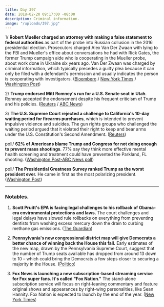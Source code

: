 ```yaml
---
title: Day 397
date: 2018-02-20 09:17:00 -08:00
description: Criminal information.
image: "/uploads/397.jpg"
---
```


1/ **Robert Mueller charged an attorney with making a false statement to federal authorities** as part of the probe into Russian collusion in the 2016 presidential election. Prosecutors charged Alex Van Der Zwaan with lying to the FBI and Mueller's office about conversations he had with Rick Gates, the former Trump campaign aide who is cooperating in the Mueller probe, about work done in Ukraine six years ago.  Van Der Zwaan was charged by criminal information, which typically precedes a guilty plea because it can only be filed with a defendant's permission and usually indicates the person is cooperating with investigators. ([Bloomberg](https://www.bloomberg.com/news/articles/2018-02-20/trump-defiant-despite-mueller-s-warning-shot-on-russia-meddling) / [New York Times](https://www.nytimes.com/2018/02/20/us/politics/alex-van-der-zwaan-gates-russia-mueller.html) / [Washington Post](https://www.washingtonpost.com/local/public-safety/mueller-probe-london-based-son-of-russian-businessman-to-plead-guilty-to-false-statements/2018/02/20/142f4d2e-164b-11e8-b681-2d4d462a1921_story.html))

2/ **Trump endorsed Mitt Romney's run for a U.S. Senate seat in Utah**. Romney accepted the endorsement despite his frequent criticism of Trump and his policies. ([Reuters](https://www.reuters.com/article/us-trump-romney/trump-endorses-romney-in-run-for-u-s-senate-seat-in-utah-idUSKCN1G406B) / [ABC News](http://abcnews.go.com/Politics/trump-voices-support-mitt-romney-campaign-senate/story?id=53208232))

3/ **The U.S. Supreme Court rejected a challenge to California's 10-day waiting period for firearms purchases**, which is intended to prevent impulsive violence and suicides. The gun rights groups who challenged the waiting period argued that it violated their right to keep and bear arms under the U.S. Constitution's Second Amendment. ([Reuters](https://www.reuters.com/article/us-usa-court-guns/top-court-snubs-challenge-to-california-gun-waiting-period-idUSKCN1G4200))

poll/ **62% of Americans blame Trump and Congress for not doing enough to prevent mass shootings**. 77% say they think more effective mental health screening and treatment could have prevented the Parkland, FL shooting. ([Washington Post-ABC News poll](https://www.washingtonpost.com/politics/most-americans-say-trump-congress-not-doing-enough-to-stop-mass-shootings-post-abc-poll-finds/2018/02/19/3d0005dc-15af-11e8-92c9-376b4fe57ff7_story.html?utm_term=.07c3d124fcdf))

poll/ **The Presidential Greatness Survey ranked Trump as the worst president ever.** He came in first as the most polarizing president. ([Washington Post](https://www.washingtonpost.com/news/the-fix/wp/2018/02/20/trump-promised-to-exhaust-people-with-his-wins-a-study-says-hes-already-won-worst-president-ever/))

---

### Notables.

1. **Scott Pruitt's EPA is facing legal challenges to his rollback of Obama-era environmental protections and laws.** The court challenges and legal delays have slowed rule rollbacks on everything from preventing dentists from washing excess mercury down the drain to curbing methane gas emissions. ([The Guardian](https://www.theguardian.com/environment/2018/feb/20/donald-trump-epa-environmental-rollbacks-court-challenges))

2. **Pennsylvania's new congressional district map will give Democrats a better chance of winning back the House this fall.** Early estimates of the new map, drawn by the Pennsylvania Supreme Court, suggest that the number of Trump seats available has dropped from around 13 down to 10 – which could bring the Democrats a few steps closer to securing a majority in the House. ([Politico](https://www.politico.com/story/2018/02/19/pennsylvania-redistrict-democrats-midterms-354432))

3. **Fox News is launching a new subscription-based streaming service for Fox super fans. It's called "Fox Nation."** The stand-alone subscription service will focus on right-leaning commentary and feature original shows and appearances by right-wing personalities, like Sean Hannity. Fox Nation is expected to launch by the end of the year. ([New York Times](https://www.nytimes.com/2018/02/19/business/media/fox-news-streaming.html))